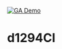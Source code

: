 [![GA Demo](https://github.com/chitawebui131/d1294CI/actions/workflows/myfirstwf.yml/badge.svg)](https://github.com/chitawebui131/d1294CI/actions/workflows/myfirstwf.yml)
# d1294CI
